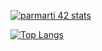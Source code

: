 
<!--
**sleepyNajlio/sleepyNajlio** is a ✨ _special_ ✨ repository because its `README.md` (this file) appears on your GitHub profile.

Here are some ideas to get you started:

- 🔭 I’m currently working on ...
- 🌱 I’m currently learning ...
- 👯 I’m looking to collaborate on ...
- 🤔 I’m looking for help with ...
- 💬 Ask me about ...
- 📫 How to reach me: ...
- 😄 Pronouns: ...
- ⚡ Fun fact: ...
-->

[![parmarti 42 stats](https://badge42.herokuapp.com/api/stats/yhebbat)](https://github.com/nloutfi/badge42)

[![Top Langs](https://github-readme-stats.vercel.app/api/top-langs/?username=sleepyNajlio&theme=dark&layout=compact)](https://github.com/anuraghazra/github-readme-stats)

